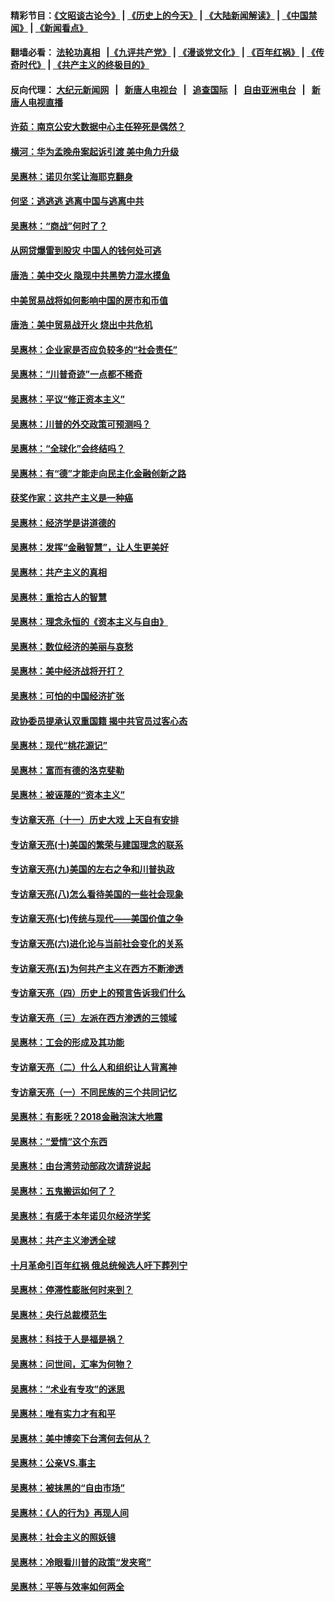 #### 精彩节目：[《文昭谈古论今》](http://155.138.205.71/wenzhao) | [《历史上的今天》](http://155.138.205.71/today-in-history) | [《大陆新闻解读》](http://155.138.205.71/ntdtv-comedy) | [《中国禁闻》](http://155.138.205.71/ntdtv-news) | [《新闻看点》](http://155.138.205.71/news-insight) 

 #### 翻墙必看： [法轮功真相](http://155.138.205.71:10000/videos/truth.html) &nbsp;&nbsp;|[《九评共产党》](http://155.138.205.71:10000/videos/jiuping) | [《漫谈党文化》](http://155.138.205.71:10000/videos/mtdwh) | [《百年红祸》](http://155.138.205.71:10000/videos/bnhh) | [《传奇时代》](http://155.138.205.71:10000/videos/legend) | [《共产主义的终极目的》](http://155.138.205.71:10000/videos/res/zjmd) 

 #### 反向代理： [大纪元新闻网](http://155.138.205.71:10080/) &nbsp;&nbsp;|&nbsp;&nbsp; [新唐人电视台](http://155.138.205.71:8000/) &nbsp;&nbsp;|&nbsp;&nbsp; [追查国际](http://155.138.205.71:10010/) &nbsp;&nbsp;|&nbsp;&nbsp; [自由亚洲电台](http://155.138.205.71:9800/) &nbsp;&nbsp;|&nbsp;&nbsp; [新唐人电视直播](http://155.138.205.71/) 

#### [许茹：南京公安大数据中心主任猝死是偶然？](../pages/nsc423/n11064744.md?t=02260651) 

#### [横河：华为孟晚舟案起诉引渡 美中角力升级](../pages/nsc423/n11027230.md?t=02260651) 

#### [吴惠林：诺贝尔奖让海耶克翻身](../pages/nsc423/n10890049.md?t=02260651) 

#### [何坚：逃逃逃 逃离中国与逃离中共](../pages/nsc423/n10592891.md?t=02260651) 

#### [吴惠林：“商战”何时了？](../pages/nsc423/n10573558.md?t=02260651) 

#### [从网贷爆雷到股灾 中国人的钱何处可逃](../pages/nsc423/n10572800.md?t=02260651) 

#### [唐浩：美中交火 隐现中共黑势力混水摸鱼](../pages/nsc423/n10544040.md?t=02260651) 

#### [中美贸易战将如何影响中国的房市和币值](../pages/nsc423/n10543697.md?t=02260651) 

#### [唐浩：美中贸易战开火 烧出中共危机](../pages/nsc423/n10540126.md?t=02260651) 

#### [吴惠林：企业家是否应负较多的“社会责任”](../pages/nsc423/n10535022.md?t=02260651) 

#### [吴惠林：“川普奇迹”一点都不稀奇](../pages/nsc423/n10512808.md?t=02260651) 

#### [吴惠林：平议“修正资本主义”](../pages/nsc423/n10495724.md?t=02260651) 

#### [吴惠林：川普的外交政策可预测吗？](../pages/nsc423/n10462387.md?t=02260651) 

#### [吴惠林：“全球化”会终结吗？](../pages/nsc423/n10452838.md?t=02260651) 

#### [吴惠林：有“德”才能走向民主化金融创新之路](../pages/nsc423/n10432292.md?t=02260651) 

#### [获奖作家：这共产主义是一种癌](../pages/nsc423/n10431541.md?t=02260651) 

#### [吴惠林：经济学是讲道德的](../pages/nsc423/n10398014.md?t=02260651) 

#### [吴惠林：发挥“金融智慧”，让人生更美好](../pages/nsc423/n10375019.md?t=02260651) 

#### [吴惠林：共产主义的真相](../pages/nsc423/n10351394.md?t=02260651) 

#### [吴惠林：重拾古人的智慧](../pages/nsc423/n10337691.md?t=02260651) 

#### [吴惠林：理念永恒的《资本主义与自由》](../pages/nsc423/n10316274.md?t=02260651) 

#### [吴惠林：数位经济的美丽与哀愁](../pages/nsc423/n10292946.md?t=02260651) 

#### [吴惠林：美中经济战将开打？](../pages/nsc423/n10258825.md?t=02260651) 

#### [吴惠林：可怕的中国经济扩张](../pages/nsc423/n10219147.md?t=02260651) 

#### [政协委员提承认双重国籍 揭中共官员过客心态](../pages/nsc423/n10208809.md?t=02260651) 

#### [吴惠林：现代“桃花源记”](../pages/nsc423/n10185234.md?t=02260651) 

#### [吴惠林：富而有德的洛克斐勒](../pages/nsc423/n10142264.md?t=02260651) 

#### [吴惠林：被诬蔑的“资本主义”](../pages/nsc423/n10124816.md?t=02260651) 

#### [专访章天亮（十一）历史大戏 上天自有安排](../pages/nsc423/n10094905.md?t=02260651) 

#### [专访章天亮(十)美国的繁荣与建国理念的联系](../pages/nsc423/n10094899.md?t=02260651) 

#### [专访章天亮(九)美国的左右之争和川普执政](../pages/nsc423/n10094889.md?t=02260651) 

#### [专访章天亮(八)怎么看待美国的一些社会现象](../pages/nsc423/n10094857.md?t=02260651) 

#### [专访章天亮(七)传统与现代——美国价值之争](../pages/nsc423/n10093140.md?t=02260651) 

#### [专访章天亮(六)进化论与当前社会变化的关系](../pages/nsc423/n10092036.md?t=02260651) 

#### [专访章天亮(五)为何共产主义在西方不断渗透](../pages/nsc423/n10083620.md?t=02260651) 

#### [专访章天亮（四）历史上的预言告诉我们什么](../pages/nsc423/n10083606.md?t=02260651) 

#### [专访章天亮（三）左派在西方渗透的三领域](../pages/nsc423/n10081115.md?t=02260651) 

#### [吴惠林：工会的形成及其功能](../pages/nsc423/n10080633.md?t=02260651) 

#### [专访章天亮（二）什么人和组织让人背离神](../pages/nsc423/n10076637.md?t=02260651) 

#### [专访章天亮（一）不同民族的三个共同记忆](../pages/nsc423/n10074188.md?t=02260651) 

#### [吴惠林：有影呒？2018金融泡沫大地震](../pages/nsc423/n10040534.md?t=02260651) 

#### [吴惠林：“爱情”这个东西](../pages/nsc423/n10019423.md?t=02260651) 

#### [吴惠林：由台湾劳动部政次请辞说起](../pages/nsc423/n9979679.md?t=02260651) 

#### [吴惠林：五鬼搬运如何了？](../pages/nsc423/n9925338.md?t=02260651) 

#### [吴惠林：有感于本年诺贝尔经济学奖](../pages/nsc423/n9871883.md?t=02260651) 

#### [吴惠林：共产主义渗透全球](../pages/nsc423/n9812748.md?t=02260651) 

#### [十月革命引百年红祸 俄总统候选人吁下葬列宁](../pages/nsc423/n9810182.md?t=02260651) 

#### [吴惠林：停滞性膨胀何时来到？](../pages/nsc423/n9764136.md?t=02260651) 

#### [吴惠林：央行总裁模范生](../pages/nsc423/n9728134.md?t=02260651) 

#### [吴惠林：科技于人是福是祸？](../pages/nsc423/n9672982.md?t=02260651) 

#### [吴惠林：问世间，汇率为何物？](../pages/nsc423/n9621788.md?t=02260651) 

#### [吴惠林：“术业有专攻”的迷思](../pages/nsc423/n9580363.md?t=02260651) 

#### [吴惠林：唯有实力才有和平](../pages/nsc423/n9529599.md?t=02260651) 

#### [吴惠林：美中博奕下台湾何去何从？](../pages/nsc423/n9483598.md?t=02260651) 

#### [吴惠林：公亲VS.事主](../pages/nsc423/n9425637.md?t=02260651) 

#### [吴惠林：被抹黑的“自由市场”](../pages/nsc423/n9351545.md?t=02260651) 

#### [吴惠林：《人的行为》再现人间](../pages/nsc423/n9296339.md?t=02260651) 

#### [吴惠林：社会主义的照妖镜](../pages/nsc423/n9243460.md?t=02260651) 

#### [吴惠林：冷眼看川普的政策“发夹弯”](../pages/nsc423/n9120684.md?t=02260651) 

#### [吴惠林：平等与效率如何两全](../pages/nsc423/n9075430.md?t=02260651) 

